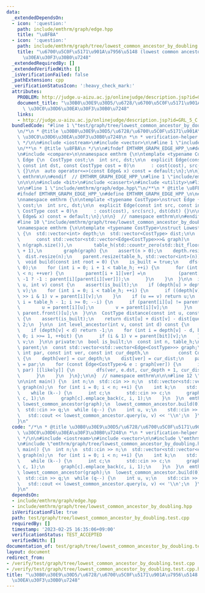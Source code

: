 ```yaml
---
data:
  _extendedDependsOn:
  - icon: ':question:'
    path: include/emthrm/graph/edge.hpp
    title: "\u8FBA"
  - icon: ':question:'
    path: include/emthrm/graph/tree/lowest_common_ancestor_by_doubling.hpp
    title: "\u6700\u5C0F\u5171\u901A\u7956\u5148 (lowest common ancestor) \u30C0\u30D6\
      \u30EA\u30F3\u30B0\u7248"
  _extendedRequiredBy: []
  _extendedVerifiedWith: []
  _isVerificationFailed: false
  _pathExtension: cpp
  _verificationStatusIcon: ':heavy_check_mark:'
  attributes:
    PROBLEM: http://judge.u-aizu.ac.jp/onlinejudge/description.jsp?id=GRL_5_C
    document_title: "\u30B0\u30E9\u30D5/\u6728/\u6700\u5C0F\u5171\u901A\u7956\u5148\
      \ \u30C0\u30D6\u30EA\u30F3\u30B0\u7248"
    links:
    - http://judge.u-aizu.ac.jp/onlinejudge/description.jsp?id=GRL_5_C
  bundledCode: "#line 1 \"test/graph/tree/lowest_common_ancestor_by_doubling.test.cpp\"\
    \n/*\n * @title \u30B0\u30E9\u30D5/\u6728/\u6700\u5C0F\u5171\u901A\u7956\u5148\
    \ \u30C0\u30D6\u30EA\u30F3\u30B0\u7248\n *\n * verification-helper: PROBLEM http://judge.u-aizu.ac.jp/onlinejudge/description.jsp?id=GRL_5_C\n\
    \ */\n\n#include <iostream>\n#include <vector>\n\n#line 1 \"include/emthrm/graph/edge.hpp\"\
    \n/**\n * @title \u8FBA\n */\n\n#ifndef EMTHRM_GRAPH_EDGE_HPP_\n#define EMTHRM_GRAPH_EDGE_HPP_\n\
    \n#include <compare>\n\nnamespace emthrm {\n\ntemplate <typename CostType>\nstruct\
    \ Edge {\n  CostType cost;\n  int src, dst;\n\n  explicit Edge(const int src,\
    \ const int dst, const CostType cost = 0)\n      : cost(cost), src(src), dst(dst)\
    \ {}\n\n  auto operator<=>(const Edge& x) const = default;\n};\n\n}  // namespace\
    \ emthrm\n\n#endif  // EMTHRM_GRAPH_EDGE_HPP_\n#line 1 \"include/emthrm/graph/tree/lowest_common_ancestor_by_doubling.hpp\"\
    \n\n\n\n#include <bit>\n#include <cassert>\n#include <utility>\n#line 8 \"include/emthrm/graph/tree/lowest_common_ancestor_by_doubling.hpp\"\
    \n\n#line 1 \"include/emthrm/graph/edge.hpp\"\n/**\n * @title \u8FBA\n */\n\n\
    #ifndef EMTHRM_GRAPH_EDGE_HPP_\n#define EMTHRM_GRAPH_EDGE_HPP_\n\n#include <compare>\n\
    \nnamespace emthrm {\n\ntemplate <typename CostType>\nstruct Edge {\n  CostType\
    \ cost;\n  int src, dst;\n\n  explicit Edge(const int src, const int dst, const\
    \ CostType cost = 0)\n      : cost(cost), src(src), dst(dst) {}\n\n  auto operator<=>(const\
    \ Edge& x) const = default;\n};\n\n}  // namespace emthrm\n\n#endif  // EMTHRM_GRAPH_EDGE_HPP_\n\
    #line 10 \"include/emthrm/graph/tree/lowest_common_ancestor_by_doubling.hpp\"\n\
    \nnamespace emthrm {\n\ntemplate <typename CostType>\nstruct LowestCommonAncestorByDoubling\
    \ {\n  std::vector<int> depth;\n  std::vector<CostType> dist;\n\n  explicit LowestCommonAncestorByDoubling(\n\
    \      const std::vector<std::vector<Edge<CostType>>>& graph)\n      : is_built(false),\
    \ n(graph.size()),\n        table_h(std::countr_zero(std::bit_floor(graph.size()))\
    \ + 1),\n        graph(graph) {\n    assert(n > 0);\n    depth.resize(n);\n  \
    \  dist.resize(n);\n    parent.resize(table_h, std::vector<int>(n));\n  }\n\n\
    \  void build(const int root = 0) {\n    is_built = true;\n    dfs(-1, root, 0,\
    \ 0);\n    for (int i = 0; i + 1 < table_h; ++i) {\n      for (int ver = 0; ver\
    \ < n; ++ver) {\n        parent[i + 1][ver] =\n            (parent[i][ver] ==\
    \ -1 ? -1 : parent[i][parent[i][ver]]);\n      }\n    }\n  }\n\n  int query(int\
    \ u, int v) const {\n    assert(is_built);\n    if (depth[u] > depth[v]) std::swap(u,\
    \ v);\n    for (int i = 0; i < table_h; ++i) {\n      if ((depth[v] - depth[u])\
    \ >> i & 1) v = parent[i][v];\n    }\n    if (u == v) return u;\n    for (int\
    \ i = table_h - 1; i >= 0; --i) {\n      if (parent[i][u] != parent[i][v]) {\n\
    \        u = parent[i][u];\n        v = parent[i][v];\n      }\n    }\n    return\
    \ parent.front()[u];\n  }\n\n  CostType distance(const int u, const int v) const\
    \ {\n    assert(is_built);\n    return dist[u] + dist[v] - dist[query(u, v)] *\
    \ 2;\n  }\n\n  int level_ancestor(int v, const int d) const {\n    assert(is_built);\n\
    \    if (depth[v] < d) return -1;\n    for (int i = depth[v] - d, bit = 0; i >\
    \ 0; i >>= 1, ++bit) {\n      if (i & 1) v = parent[bit][v];\n    }\n    return\
    \ v;\n  }\n\n private:\n  bool is_built;\n  const int n, table_h;\n  std::vector<std::vector<int>>\
    \ parent;\n  const std::vector<std::vector<Edge<CostType>>> graph;\n\n  void dfs(const\
    \ int par, const int ver, const int cur_depth,\n           const CostType cur_dist)\
    \ {\n    depth[ver] = cur_depth;\n    dist[ver] = cur_dist;\n    parent.front()[ver]\
    \ = par;\n    for (const Edge<CostType>& e : graph[ver]) {\n      if (e.dst !=\
    \ par) [[likely]] {\n        dfs(ver, e.dst, cur_depth + 1, cur_dist + e.cost);\n\
    \      }\n    }\n  }\n};\n\n}  // namespace emthrm\n\n\n#line 12 \"test/graph/tree/lowest_common_ancestor_by_doubling.test.cpp\"\
    \n\nint main() {\n  int n;\n  std::cin >> n;\n  std::vector<std::vector<emthrm::Edge<int>>>\
    \ graph(n);\n  for (int i = 0; i < n; ++i) {\n    int k;\n    std::cin >> k;\n\
    \    while (k--) {\n      int c;\n      std::cin >> c;\n      graph[i].emplace_back(i,\
    \ c, 1);\n      graph[c].emplace_back(c, i, 1);\n    }\n  }\n  emthrm::LowestCommonAncestorByDoubling<int>\
    \ lowest_common_ancestor(graph);\n  lowest_common_ancestor.build(0);\n  int q;\n\
    \  std::cin >> q;\n  while (q--) {\n    int u, v;\n    std::cin >> u >> v;\n \
    \   std::cout << lowest_common_ancestor.query(u, v) << '\\n';\n  }\n  return 0;\n\
    }\n"
  code: "/*\n * @title \u30B0\u30E9\u30D5/\u6728/\u6700\u5C0F\u5171\u901A\u7956\u5148\
    \ \u30C0\u30D6\u30EA\u30F3\u30B0\u7248\n *\n * verification-helper: PROBLEM http://judge.u-aizu.ac.jp/onlinejudge/description.jsp?id=GRL_5_C\n\
    \ */\n\n#include <iostream>\n#include <vector>\n\n#include \"emthrm/graph/edge.hpp\"\
    \n#include \"emthrm/graph/tree/lowest_common_ancestor_by_doubling.hpp\"\n\nint\
    \ main() {\n  int n;\n  std::cin >> n;\n  std::vector<std::vector<emthrm::Edge<int>>>\
    \ graph(n);\n  for (int i = 0; i < n; ++i) {\n    int k;\n    std::cin >> k;\n\
    \    while (k--) {\n      int c;\n      std::cin >> c;\n      graph[i].emplace_back(i,\
    \ c, 1);\n      graph[c].emplace_back(c, i, 1);\n    }\n  }\n  emthrm::LowestCommonAncestorByDoubling<int>\
    \ lowest_common_ancestor(graph);\n  lowest_common_ancestor.build(0);\n  int q;\n\
    \  std::cin >> q;\n  while (q--) {\n    int u, v;\n    std::cin >> u >> v;\n \
    \   std::cout << lowest_common_ancestor.query(u, v) << '\\n';\n  }\n  return 0;\n\
    }\n"
  dependsOn:
  - include/emthrm/graph/edge.hpp
  - include/emthrm/graph/tree/lowest_common_ancestor_by_doubling.hpp
  isVerificationFile: true
  path: test/graph/tree/lowest_common_ancestor_by_doubling.test.cpp
  requiredBy: []
  timestamp: '2023-02-25 16:35:06+09:00'
  verificationStatus: TEST_ACCEPTED
  verifiedWith: []
documentation_of: test/graph/tree/lowest_common_ancestor_by_doubling.test.cpp
layout: document
redirect_from:
- /verify/test/graph/tree/lowest_common_ancestor_by_doubling.test.cpp
- /verify/test/graph/tree/lowest_common_ancestor_by_doubling.test.cpp.html
title: "\u30B0\u30E9\u30D5/\u6728/\u6700\u5C0F\u5171\u901A\u7956\u5148 \u30C0\u30D6\
  \u30EA\u30F3\u30B0\u7248"
---
```

